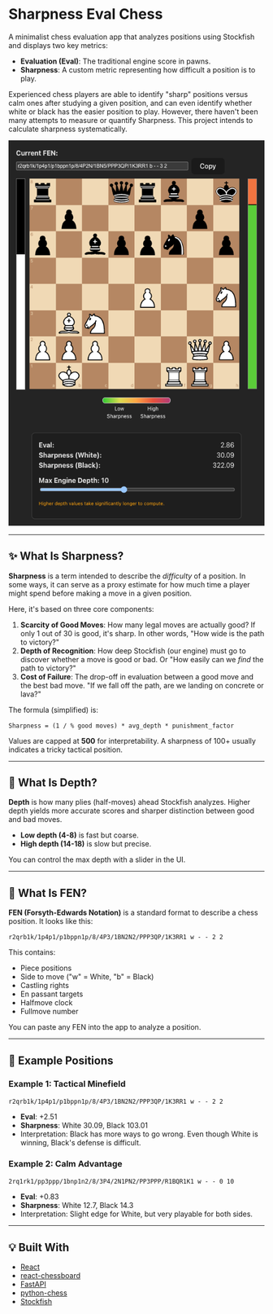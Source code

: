 # Sharpness Eval Chess

A minimalist chess evaluation app that analyzes positions using Stockfish and displays two key metrics:

* **Evaluation (Eval)**: The traditional engine score in pawns.
* **Sharpness**: A custom metric representing how difficult a position is to play.

Experienced chess players are able to identify "sharp" positions versus calm ones after studying a given position, and can even identify whether white or black has 
the easier position to play. However, there haven't been many attempts to measure or quantify Sharpness. This project intends to calculate sharpness systematically.


<p align="center">
  <img src="frontend/src/assets/img.png" alt="Sharpness Eval Chess Screenshot" width="600"/>
</p>

---

## ✨ What Is Sharpness?

**Sharpness** is a term intended to describe the *difficulty* of a position. In some ways, it can serve as a proxy estimate for how much time a player might spend 
before making a move in a given position. 

Here, it's based on three core components:

1. **Scarcity of Good Moves**: How many legal moves are actually good? If only 1 out of 30 is good, it's sharp. In other words, "How wide is the path to victory?"
2. **Depth of Recognition**: How deep Stockfish (our engine) must go to discover whether a move is good or bad. Or "How easily can we *find* the path to victory?"
3. **Cost of Failure**: The drop-off in evaluation between a good move and the best bad move. "If we fall off the path, are we landing on concrete or lava?"

The formula (simplified) is:

```
Sharpness = (1 / % good moves) * avg_depth * punishment_factor
```

Values are capped at **500** for interpretability. A sharpness of 100+ usually indicates a tricky tactical position.

---

## 🔄 What Is Depth?

**Depth** is how many plies (half-moves) ahead Stockfish analyzes. Higher depth yields more accurate scores and sharper distinction between good and bad moves.

* **Low depth (4-8)** is fast but coarse.
* **High depth (14-18)** is slow but precise.

You can control the max depth with a slider in the UI.

---

## 📂 What Is FEN?

**FEN (Forsyth-Edwards Notation)** is a standard format to describe a chess position. It looks like this:

```
r2qrb1k/1p4p1/p1bppn1p/8/4P3/1BN2N2/PPP3QP/1K3RR1 w - - 2 2
```

This contains:

* Piece positions
* Side to move ("w" = White, "b" = Black)
* Castling rights
* En passant targets
* Halfmove clock
* Fullmove number

You can paste any FEN into the app to analyze a position.

---

## 🔹 Example Positions

### Example 1: Tactical Minefield

```
r2qrb1k/1p4p1/p1bppn1p/8/4P3/1BN2N2/PPP3QP/1K3RR1 w - - 2 2
```

* **Eval**: +2.51
* **Sharpness**: White 30.09, Black 103.01
* Interpretation: Black has more ways to go wrong. Even though White is winning, Black's defense is difficult.

### Example 2: Calm Advantage

```
2rq1rk1/pp3ppp/1bnp1n2/8/3P4/2N1PN2/PP3PPP/R1BQR1K1 w - - 0 10
```

* **Eval**: +0.83
* **Sharpness**: White 12.7, Black 14.3
* Interpretation: Slight edge for White, but very playable for both sides.

---

## 💡 Built With

* [React](https://react.dev/)
* [react-chessboard](https://github.com/Clariity/react-chessboard)
* [FastAPI](https://fastapi.tiangolo.com/)
* [python-chess](https://python-chess.readthedocs.io/en/latest/)
* [Stockfish](https://stockfishchess.org/)

